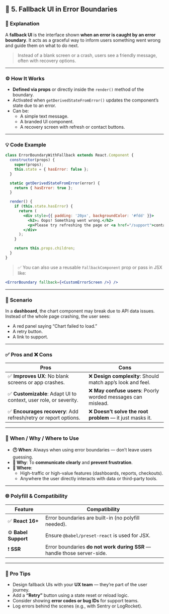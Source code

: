 
## 🧱 5. Fallback UI in Error Boundaries

### 🎯 **Explanation**
A **fallback UI** is the interface shown **when an error is caught by an error boundary**. It acts as a graceful way to inform users something went wrong and guide them on what to do next.

> Instead of a blank screen or a crash, users see a friendly message, often with recovery options.

---

### ⚙️ **How It Works**

- **Defined via props** or directly inside the `render()` method of the boundary.
- Activated when `getDerivedStateFromError()` updates the component’s state due to an error.
- Can be:
  - A simple text message.
  - A branded UI component.
  - A recovery screen with refresh or contact buttons.

---

### 💡 **Code Example**

```jsx
class ErrorBoundaryWithFallback extends React.Component {
  constructor(props) {
    super(props);
    this.state = { hasError: false };
  }

  static getDerivedStateFromError(error) {
    return { hasError: true };
  }

  render() {
    if (this.state.hasError) {
      return (
        <div style={{ padding: '20px', backgroundColor: '#fdd' }}>
          <h2>⚠️ Oops! Something went wrong.</h2>
          <p>Please try refreshing the page or <a href="/support">contact support</a>.</p>
        </div>
      );
    }

    return this.props.children;
  }
}
```

> ✅ You can also use a reusable `FallbackComponent` prop or pass in JSX like:  
```jsx
<ErrorBoundary fallback={<CustomErrorScreen />} />
```

---

### 📘 **Scenario**

In a **dashboard**, the chart component may break due to API data issues.  
Instead of the whole page crashing, the user sees:
- A red panel saying “Chart failed to load.”
- A retry button.
- A link to support.

---

### ✅ **Pros and ❌ Cons**

| Pros | Cons |
|------|------|
| ✅ **Improves UX**: No blank screens or app crashes. | ❌ **Design complexity**: Should match app’s look and feel. |
| ✅ **Customizable**: Adapt UI to context, user role, or severity. | ❌ **May confuse users**: Poorly worded messages can mislead. |
| ✅ **Encourages recovery**: Add refresh/retry or report options. | ❌ **Doesn’t solve the root problem** — it just masks it. |

---

### 📌 **When / Why / Where to Use**

- **🕐 When**: Always when using error boundaries — don’t leave users guessing.
- **🎯 Why**: To **communicate clearly** and **prevent frustration**.
- **📍 Where**:
  - High-traffic or high-value features (dashboards, reports, checkouts).
  - Anywhere the user directly interacts with data or third-party tools.

---

### 🌐 Polyfill & Compatibility

| Feature | Compatibility |
|--------|----------------|
| ✅ **React 16+** | Error boundaries are built-in (no polyfill needed). |
| ⚙️ **Babel Support** | Ensure `@babel/preset-react` is used for JSX. |
| ❗ **SSR** | Error boundaries **do not work during SSR** — handle those server-side. |

---

### 🧠 Pro Tips

- Design fallback UIs with your **UX team** — they’re part of the user journey.
- Add a **“Retry”** button using a state reset or reload logic.
- Consider showing **error codes or bug IDs** for support teams.
- Log errors behind the scenes (e.g., with Sentry or LogRocket).
